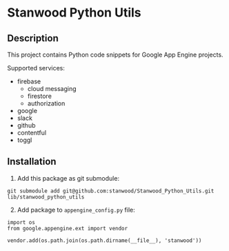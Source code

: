 # Stanwood Python Utils

## Description

This project contains Python code snippets for Google App Engine projects.

Supported services:
* firebase
    * cloud messaging
    * firestore
    * authorization
* google
* slack
* github
* contentful
* toggl


## Installation

1. Add this package as git submodule:

`git submodule add git@github.com:stanwood/Stanwood_Python_Utils.git lib/stanwood_python_utils`

2. Add package to `appengine_config.py` file:

```
import os
from google.appengine.ext import vendor

vendor.add(os.path.join(os.path.dirname(__file__), 'stanwood'))
```
